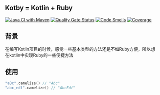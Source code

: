 ## Kotby = Kotlin + Ruby

[![Java CI with Maven](https://github.com/KotlinDream/kotby/actions/workflows/maven.yml/badge.svg)](https://github.com/KotlinDream/kotby/actions/workflows/maven.yml)
[![Quality Gate Status](https://sonarcloud.io/api/project_badges/measure?project=KotlinDream_kotby&metric=alert_status)](https://sonarcloud.io/dashboard?id=KotlinDream_kotby)
[![Code Smells](https://sonarcloud.io/api/project_badges/measure?project=KotlinDream_kotby&metric=code_smells)](https://sonarcloud.io/dashboard?id=KotlinDream_kotby)
[![Coverage](https://sonarcloud.io/api/project_badges/measure?project=KotlinDream_kotby&metric=coverage)](https://sonarcloud.io/dashboard?id=KotlinDream_kotby)


## 背景

在编写Kotlin项目的时候，感觉一些基本类型的方法还是不如Ruby方便，所以想在kotlin中实现Ruby的一些便捷方法

## 使用

```kotlin
"aBc".camelize() // "Abc"
"abc_edf".camelize() // "AbcEdf"
```
